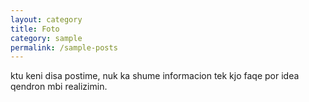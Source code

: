 ```yaml
---
layout: category
title: Foto
category: sample
permalink: /sample-posts
---
```

ktu keni disa postime, nuk ka shume informacion tek kjo faqe por idea qendron mbi realizimin.
